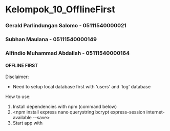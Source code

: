 # Kelompok_10_OfflineFirst

### Gerald Parlindungan Salomo - 05111540000021
### Subhan Maulana - 05111540000149
### Alfindio Muhammad Abdallah - 05111540000164

#### OFFLINE FIRST

Disclaimer:
- Need to setup local database first with 'users' and 'log' database

How to use:
1. Install dependencies with npm (command below)
2. <npm install express nano querystring bcrypt express-session internet-available --save>
3. Start app with <node app.js>

